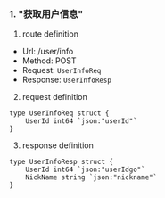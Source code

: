 ### 1. "获取用户信息"

1. route definition

- Url: /user/info
- Method: POST
- Request: `UserInfoReq`
- Response: `UserInfoResp`

2. request definition



```golang
type UserInfoReq struct {
	UserId int64 `json:"userId"`
}
```


3. response definition



```golang
type UserInfoResp struct {
	UserId int64 `json:"userIdgo"`
	NickName string `json:"nickname"`
}
```

